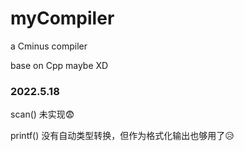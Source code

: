 # myCompiler
a Cminus compiler

base on Cpp maybe XD

### 2022.5.18
scan() 未实现😨

printf() 没有自动类型转换，但作为格式化输出也够用了😥
